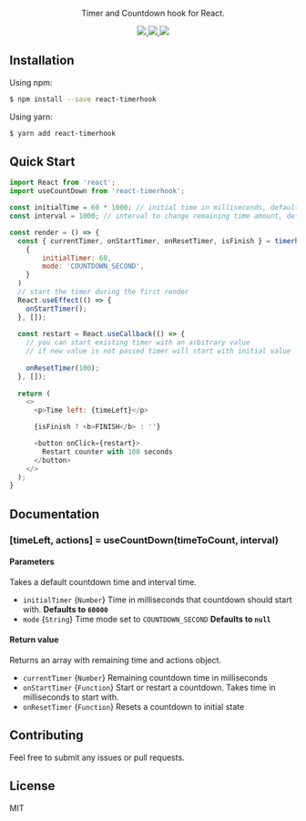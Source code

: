 <p align="center">Timer and Countdown hook for React.</p>
<p align="center">
    <a href="https://circleci.com/gh/thinnakrit/react-timerhook">
        <img src="https://circleci.com/gh/thinnakrit/react-timerhook.svg?style=svg" />
    </a>
    <a href="https://coveralls.io/github/thinnakrit/react-timerhook?branch=master">
        <img src="https://coveralls.io/repos/github/thinnakrit/react-timerhook/badge.svg?branch=master" />
    </a>
    <a href="https://www.npmjs.com/package/react-timerhook">
        <img src="https://img.shields.io/npm/v/react-timerhook.svg" />
    </a>
</p>

## Installation
Using npm:

```sh
$ npm install --save react-timerhook
```

Using yarn:

```sh
$ yarn add react-timerhook
```

## Quick Start
```javascript
import React from 'react';
import useCountDown from 'react-timerhook';

const initialTime = 60 * 1000; // initial time in milliseconds, defaults to 60000
const interval = 1000; // interval to change remaining time amount, defaults to 1000

const render = () => {
  const { currentTimer, onStartTimer, onResetTimer, isFinish } = timerhook(
    {
        initialTimer: 60,
        mode: 'COUNTDOWN_SECOND',
    }
  )
  // start the timer during the first render
  React.useEffect(() => {
    onStartTimer();
  }, []);
  
  const restart = React.useCallback(() => {
    // you can start existing timer with an arbitrary value
    // if new value is not passed timer will start with initial value
    
    onResetTimer(100);
  }, []);
 
  return (
    <>
      <p>Time left: {timeLeft}</p>

      {isFinish ? <b>FINISH</b> : ''}

      <button onClick={restart}>
        Restart counter with 100 seconds
      </button>
    </>
  );
}
```

## Documentation
### [timeLeft, actions] = useCountDown(timeToCount, interval)

#### Parameters
Takes a default countdown time and interval time.
* `initialTimer` {`Number`} Time in milliseconds that countdown should start with. **Defaults to `60000`**
* `mode` {`String`} Time mode set to `COUNTDOWN_SECOND` **Defaults to `null`**

#### Return value
Returns an array with remaining time and actions object.
* `currentTimer` {`Number`} Remaining countdown time in milliseconds
* `onStartTimer` {`Function`} Start or restart a countdown. Takes time in milliseconds to start with.
* `onResetTimer` {`Function`} Resets a countdown to initial state

## Contributing
Feel free to submit any issues or pull requests.

## License
MIT
